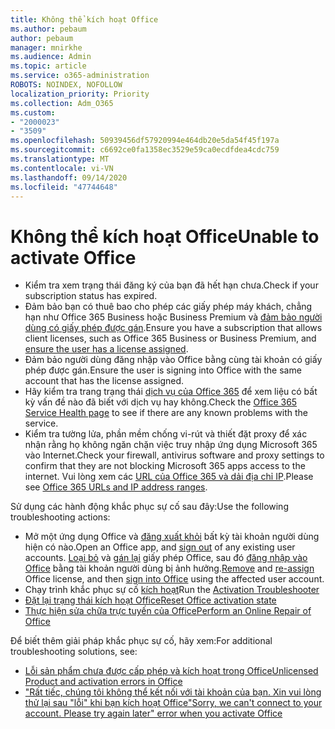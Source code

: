 ```yaml
---
title: Không thể kích hoạt Office
ms.author: pebaum
author: pebaum
manager: mnirkhe
ms.audience: Admin
ms.topic: article
ms.service: o365-administration
ROBOTS: NOINDEX, NOFOLLOW
localization_priority: Priority
ms.collection: Adm_O365
ms.custom:
- "2000023"
- "3509"
ms.openlocfilehash: 50939456df57920994e464db20e5da54f45f197a
ms.sourcegitcommit: c6692ce0fa1358ec3529e59ca0ecdfdea4cdc759
ms.translationtype: MT
ms.contentlocale: vi-VN
ms.lasthandoff: 09/14/2020
ms.locfileid: "47744648"
---
```

# <a name="unable-to-activate-office"></a><span data-ttu-id="26f8a-102">Không thể kích hoạt Office</span><span class="sxs-lookup"><span data-stu-id="26f8a-102">Unable to activate Office</span></span>

- <span data-ttu-id="26f8a-103">Kiểm tra xem trạng thái đăng ký của bạn đã hết hạn chưa.</span><span class="sxs-lookup"><span data-stu-id="26f8a-103">Check if your subscription status has expired.</span></span>
- <span data-ttu-id="26f8a-104">Đảm bảo bạn có thuê bao cho phép các giấy phép máy khách, chẳng hạn như Office 365 Business hoặc Business Premium và [đảm bảo người dùng có giấy phép được gán](https://docs.microsoft.com/microsoft-365/admin/subscriptions-and-billing/assign-licenses-to-users).</span><span class="sxs-lookup"><span data-stu-id="26f8a-104">Ensure you have a subscription that allows client licenses, such as Office 365 Business or Business Premium, and [ensure the user has a license assigned](https://docs.microsoft.com/microsoft-365/admin/subscriptions-and-billing/assign-licenses-to-users).</span></span>
- <span data-ttu-id="26f8a-105">Đảm bảo người dùng đăng nhập vào Office bằng cùng tài khoản có giấy phép được gán.</span><span class="sxs-lookup"><span data-stu-id="26f8a-105">Ensure the user is signing into Office with the same account that has the license assigned.</span></span>
- <span data-ttu-id="26f8a-106">Hãy kiểm tra trang trạng thái [dịch vụ của Office 365](https://docs.microsoft.com/office365/enterprise/view-service-health) để xem liệu có bất kỳ vấn đề nào đã biết với dịch vụ hay không.</span><span class="sxs-lookup"><span data-stu-id="26f8a-106">Check the [Office 365 Service Health page](https://docs.microsoft.com/office365/enterprise/view-service-health) to see if there are any known problems with the service.</span></span>
- <span data-ttu-id="26f8a-107">Kiểm tra tường lửa, phần mềm chống vi-rút và thiết đặt proxy để xác nhận rằng họ không ngăn chặn việc truy nhập ứng dụng Microsoft 365 vào Internet.</span><span class="sxs-lookup"><span data-stu-id="26f8a-107">Check your firewall, antivirus software and proxy settings to confirm that they are not blocking Microsoft 365 apps access to the internet.</span></span> <span data-ttu-id="26f8a-108">Vui lòng xem các [URL của Office 365 và dải địa chỉ IP](https://docs.microsoft.com/office365/enterprise/urls-and-ip-address-ranges "URL và dải địa chỉ IP của Office 365").</span><span class="sxs-lookup"><span data-stu-id="26f8a-108">Please see [Office 365 URLs and IP address ranges](https://docs.microsoft.com/office365/enterprise/urls-and-ip-address-ranges "Office 365 URLs and IP address ranges").</span></span>

<span data-ttu-id="26f8a-109">Sử dụng các hành động khắc phục sự cố sau đây:</span><span class="sxs-lookup"><span data-stu-id="26f8a-109">Use the following troubleshooting actions:</span></span>

- <span data-ttu-id="26f8a-110">Mở một ứng dụng Office và [đăng xuất khỏi](https://support.office.com/article/5a20dc11-47e9-4b6f-945d-478cb6d92071) bất kỳ tài khoản người dùng hiện có nào.</span><span class="sxs-lookup"><span data-stu-id="26f8a-110">Open an Office app, and [sign out](https://support.office.com/article/5a20dc11-47e9-4b6f-945d-478cb6d92071) of any existing user accounts.</span></span> <span data-ttu-id="26f8a-111">[Loại bỏ](https://docs.microsoft.com/microsoft-365/admin/manage/remove-licenses-from-users) và [gán lại](https://docs.microsoft.com/microsoft-365/admin/manage/assign-licenses-to-users) giấy phép Office, sau đó [đăng nhập vào Office](https://support.office.com/article/628ea040-f265-49de-b986-be09c3ebf8a9) bằng tài khoản người dùng bị ảnh hưởng.</span><span class="sxs-lookup"><span data-stu-id="26f8a-111">[Remove](https://docs.microsoft.com/microsoft-365/admin/manage/remove-licenses-from-users) and [re-assign](https://docs.microsoft.com/microsoft-365/admin/manage/assign-licenses-to-users) Office license, and then [sign into Office](https://support.office.com/article/628ea040-f265-49de-b986-be09c3ebf8a9) using the affected user account.</span></span>
- <span data-ttu-id="26f8a-112">Chạy trình khắc phục sự cố [kích hoạt](https://aka.ms/SARA-OfficeActivation-Alchemy)</span><span class="sxs-lookup"><span data-stu-id="26f8a-112">Run the [Activation Troubleshooter](https://aka.ms/SARA-OfficeActivation-Alchemy)</span></span>
- [<span data-ttu-id="26f8a-113">Đặt lại trạng thái kích hoạt Office</span><span class="sxs-lookup"><span data-stu-id="26f8a-113">Reset Office activation state</span></span>](https://docs.microsoft.com/office365/troubleshoot/activation/reset-office-365-proplus-activation-state "Đặt lại trạng thái kích hoạt Office")
- [<span data-ttu-id="26f8a-114">Thực hiện sửa chữa trực tuyến của Office</span><span class="sxs-lookup"><span data-stu-id="26f8a-114">Perform an Online Repair of Office</span></span>](https://support.office.com/Article/7821d4b6-7c1d-4205-aa0e-a6b40c5bb88b?wt.mc_id=Alchemy_ClientDIA)

<span data-ttu-id="26f8a-115">Để biết thêm giải pháp khắc phục sự cố, hãy xem:</span><span class="sxs-lookup"><span data-stu-id="26f8a-115">For additional troubleshooting solutions, see:</span></span>  

- [<span data-ttu-id="26f8a-116">Lỗi sản phẩm chưa được cấp phép và kích hoạt trong Office</span><span class="sxs-lookup"><span data-stu-id="26f8a-116">Unlicensed Product and activation errors in Office</span></span>](https://support.office.com/Article/0d23d3c0-c19c-4b2f-9845-5344fedc4380?wt.mc_id=Alchemy_ClientDIA)
- [<span data-ttu-id="26f8a-117">"Rất tiếc, chúng tôi không thể kết nối với tài khoản của bạn. Xin vui lòng thử lại sau "lỗi" khi bạn kích hoạt Office</span><span class="sxs-lookup"><span data-stu-id="26f8a-117">"Sorry, we can't connect to your account. Please try again later" error when you activate Office</span></span>](https://docs.microsoft.com/office/troubleshoot/activation-installation/issue-when-activate-office-from-office-365)